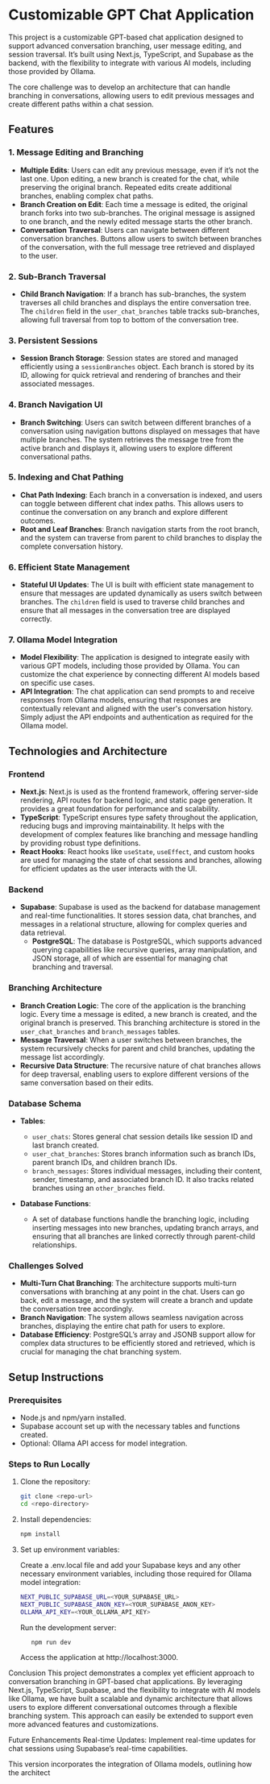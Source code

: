 # Customizable GPT Chat Application

This project is a customizable GPT-based chat application designed to support advanced conversation branching, user message editing, and session traversal. It’s built using Next.js, TypeScript, and Supabase as the backend, with the flexibility to integrate with various AI models, including those provided by Ollama.

The core challenge was to develop an architecture that can handle branching in conversations, allowing users to edit previous messages and create different paths within a chat session.

## Features

### 1. **Message Editing and Branching**
   - **Multiple Edits**: Users can edit any previous message, even if it’s not the last one. Upon editing, a new branch is created for the chat, while preserving the original branch. Repeated edits create additional branches, enabling complex chat paths.
   - **Branch Creation on Edit**: Each time a message is edited, the original branch forks into two sub-branches. The original message is assigned to one branch, and the newly edited message starts the other branch.
   - **Conversation Traversal**: Users can navigate between different conversation branches. Buttons allow users to switch between branches of the conversation, with the full message tree retrieved and displayed to the user.

### 2. **Sub-Branch Traversal**
   - **Child Branch Navigation**: If a branch has sub-branches, the system traverses all child branches and displays the entire conversation tree. The `children` field in the `user_chat_branches` table tracks sub-branches, allowing full traversal from top to bottom of the conversation tree.

### 3. **Persistent Sessions**
   - **Session Branch Storage**: Session states are stored and managed efficiently using a `sessionBranches` object. Each branch is stored by its ID, allowing for quick retrieval and rendering of branches and their associated messages.

### 4. **Branch Navigation UI**
   - **Branch Switching**: Users can switch between different branches of a conversation using navigation buttons displayed on messages that have multiple branches. The system retrieves the message tree from the active branch and displays it, allowing users to explore different conversational paths.

### 5. **Indexing and Chat Pathing**
   - **Chat Path Indexing**: Each branch in a conversation is indexed, and users can toggle between different chat index paths. This allows users to continue the conversation on any branch and explore different outcomes.
   - **Root and Leaf Branches**: Branch navigation starts from the root branch, and the system can traverse from parent to child branches to display the complete conversation history. 

### 6. **Efficient State Management**
   - **Stateful UI Updates**: The UI is built with efficient state management to ensure that messages are updated dynamically as users switch between branches. The `children` field is used to traverse child branches and ensure that all messages in the conversation tree are displayed correctly.

### 7. **Ollama Model Integration**
   - **Model Flexibility**: The application is designed to integrate easily with various GPT models, including those provided by Ollama. You can customize the chat experience by connecting different AI models based on specific use cases.
   - **API Integration**: The chat application can send prompts to and receive responses from Ollama models, ensuring that responses are contextually relevant and aligned with the user's conversation history. Simply adjust the API endpoints and authentication as required for the Ollama model.
   
## Technologies and Architecture

### Frontend
- **Next.js**: Next.js is used as the frontend framework, offering server-side rendering, API routes for backend logic, and static page generation. It provides a great foundation for performance and scalability.
- **TypeScript**: TypeScript ensures type safety throughout the application, reducing bugs and improving maintainability. It helps with the development of complex features like branching and message handling by providing robust type definitions.
- **React Hooks**: React hooks like `useState`, `useEffect`, and custom hooks are used for managing the state of chat sessions and branches, allowing for efficient updates as the user interacts with the UI.

### Backend
- **Supabase**: Supabase is used as the backend for database management and real-time functionalities. It stores session data, chat branches, and messages in a relational structure, allowing for complex queries and data retrieval.
    - **PostgreSQL**: The database is PostgreSQL, which supports advanced querying capabilities like recursive queries, array manipulation, and JSON storage, all of which are essential for managing chat branching and traversal.

### Branching Architecture
- **Branch Creation Logic**: The core of the application is the branching logic. Every time a message is edited, a new branch is created, and the original branch is preserved. This branching architecture is stored in the `user_chat_branches` and `branch_messages` tables.
- **Message Traversal**: When a user switches between branches, the system recursively checks for parent and child branches, updating the message list accordingly.
- **Recursive Data Structure**: The recursive nature of chat branches allows for deep traversal, enabling users to explore different versions of the same conversation based on their edits.

### Database Schema
- **Tables**:
  - `user_chats`: Stores general chat session details like session ID and last branch created.
  - `user_chat_branches`: Stores branch information such as branch IDs, parent branch IDs, and children branch IDs.
  - `branch_messages`: Stores individual messages, including their content, sender, timestamp, and associated branch ID. It also tracks related branches using an `other_branches` field.
  
- **Database Functions**:
  - A set of database functions handle the branching logic, including inserting messages into new branches, updating branch arrays, and ensuring that all branches are linked correctly through parent-child relationships.

### Challenges Solved
- **Multi-Turn Chat Branching**: The architecture supports multi-turn conversations with branching at any point in the chat. Users can go back, edit a message, and the system will create a branch and update the conversation tree accordingly.
- **Branch Navigation**: The system allows seamless navigation across branches, displaying the entire chat path for users to explore.
- **Database Efficiency**: PostgreSQL’s array and JSONB support allow for complex data structures to be efficiently stored and retrieved, which is crucial for managing the chat branching system.

## Setup Instructions

### Prerequisites
- Node.js and npm/yarn installed.
- Supabase account set up with the necessary tables and functions created.
- Optional: Ollama API access for model integration.

### Steps to Run Locally

1. Clone the repository:
   ```bash
   git clone <repo-url>
   cd <repo-directory>
2. Install dependencies:

   ```bash
   npm install
   ```
3. Set up environment variables:

   Create a .env.local file and add your Supabase keys and any other necessary environment variables, including those required for Ollama model integration:


   ```bash
   NEXT_PUBLIC_SUPABASE_URL=<YOUR_SUPABASE_URL>
   NEXT_PUBLIC_SUPABASE_ANON_KEY=<YOUR_SUPABASE_ANON_KEY>
   OLLAMA_API_KEY=<YOUR_OLLAMA_API_KEY>
   ```
   Run the development server:

   ```bash
      npm run dev 
   ```

   Access the application at http://localhost:3000.

Conclusion
This project demonstrates a complex yet efficient approach to conversation branching in GPT-based chat applications. By leveraging Next.js, TypeScript, Supabase, and the flexibility to integrate with AI models like Ollama, we have built a scalable and dynamic architecture that allows users to explore different conversational outcomes through a flexible branching system. This approach can easily be extended to support even more advanced features and customizations.

Future Enhancements
Real-time Updates: Implement real-time updates for chat sessions using Supabase’s real-time capabilities.

This version incorporates the integration of Ollama models, outlining how the architect